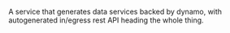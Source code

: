 A service that generates data services backed by dynamo, with autogenerated in/egress rest API heading the whole thing.
